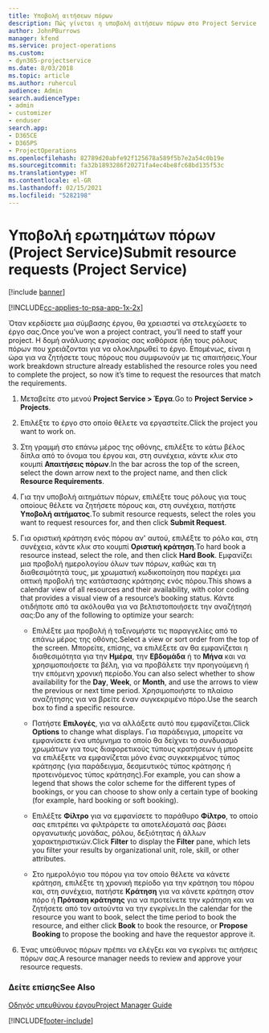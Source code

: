 ```yaml
---
title: Υποβολή αιτήσεων πόρων
description: Πώς γίνεται η υποβολή αιτήσεων πόρων στο Project Service
author: JohnPBurrows
manager: kfend
ms.service: project-operations
ms.custom:
- dyn365-projectservice
ms.date: 8/03/2018
ms.topic: article
ms.author: ruhercul
audience: Admin
search.audienceType:
- admin
- customizer
- enduser
search.app:
- D365CE
- D365PS
- ProjectOperations
ms.openlocfilehash: 82789d20abfe92f125678a589f5b7e2a54c0b19e
ms.sourcegitcommit: fa32b1893286f20271fa4ec4be8fc68bd135f53c
ms.translationtype: HT
ms.contentlocale: el-GR
ms.lasthandoff: 02/15/2021
ms.locfileid: "5282198"
---
```

# <a name="submit-resource-requests-project-service"></a><span data-ttu-id="68544-103">Υποβολή ερωτημάτων πόρων (Project Service)</span><span class="sxs-lookup"><span data-stu-id="68544-103">Submit resource requests (Project Service)</span></span>

[!include [banner](../includes/psa-now-project-operations.md)]

[!INCLUDE[cc-applies-to-psa-app-1x-2x](../includes/cc-applies-to-psa-app-1x-2x.md)]

<span data-ttu-id="68544-104">Όταν κερδίσετε μια σύμβασης έργου, θα χρειαστεί να στελεχώσετε το έργο σας.</span><span class="sxs-lookup"><span data-stu-id="68544-104">Once you’ve won a project contract, you’ll need to staff your project.</span></span> <span data-ttu-id="68544-105">Η δομή ανάλυσης εργασίας σας καθόρισε ήδη τους ρόλους πόρων που χρειάζονται για να ολοκληρωθεί το έργο. Επομένως, είναι η ώρα για να ζητήσετε τους πόρους που συμφωνούν με τις απαιτήσεις.</span><span class="sxs-lookup"><span data-stu-id="68544-105">Your work breakdown structure already established the resource roles you need to complete the project, so now it’s time to request the resources that match the requirements.</span></span>  
  
1.  <span data-ttu-id="68544-106">Μεταβείτε στο μενού **Project Service > Έργα**.</span><span class="sxs-lookup"><span data-stu-id="68544-106">Go to **Project Service > Projects**.</span></span>  
  
2.  <span data-ttu-id="68544-107">Επιλέξτε το έργο στο οποίο θέλετε να εργαστείτε.</span><span class="sxs-lookup"><span data-stu-id="68544-107">Click the project you want to work on.</span></span>  
  
3.  <span data-ttu-id="68544-108">Στη γραμμή στο επάνω μέρος της οθόνης, επιλέξτε το κάτω βέλος δίπλα από το όνομα του έργου και, στη συνέχεια, κάντε κλικ στο κουμπί **Απαιτήσεις πόρων**.</span><span class="sxs-lookup"><span data-stu-id="68544-108">In the bar across the top of the screen, select the down arrow next to the project name, and then click **Resource Requirements**.</span></span>  
  
4.  <span data-ttu-id="68544-109">Για την υποβολή αιτημάτων πόρων, επιλέξτε τους ρόλους για τους οποίους θέλετε να ζητήσετε πόρους και, στη συνέχεια, πατήστε **Υποβολή αιτήματος**.</span><span class="sxs-lookup"><span data-stu-id="68544-109">To submit resource requests, select the roles you want to request resources for, and then click **Submit Request**.</span></span>  
  
5.  <span data-ttu-id="68544-110">Για οριστική κράτηση ενός πόρου αν' αυτού, επιλέξτε το ρόλο και, στη συνέχεια, κάντε κλικ στο κουμπί **Οριστική κράτηση**.</span><span class="sxs-lookup"><span data-stu-id="68544-110">To hard book a resource instead, select the role, and then click **Hard Book**.</span></span> <span data-ttu-id="68544-111">Εμφανίζει μια προβολή ημερολογίου όλων των πόρων, καθώς και τη διαθεσιμότητά τους, με χρωματική κωδικοποίηση που παρέχει μια οπτική προβολή της κατάστασης κράτησης ενός πόρου.</span><span class="sxs-lookup"><span data-stu-id="68544-111">This shows a calendar view of all resources and their availability, with color coding that provides a visual view of a resource’s booking status.</span></span> <span data-ttu-id="68544-112">Κάντε οτιδήποτε από τα ακόλουθα για να βελτιστοποιήσετε την αναζήτησή σας:</span><span class="sxs-lookup"><span data-stu-id="68544-112">Do any of the following to optimize your search:</span></span>  
  
    -   <span data-ttu-id="68544-113">Επιλέξτε μια προβολή ή ταξινομήστε τις παραγγελίες από το επάνω μέρος της οθόνης.</span><span class="sxs-lookup"><span data-stu-id="68544-113">Select a view or sort order from the top of the screen.</span></span> <span data-ttu-id="68544-114">Μπορείτε, επίσης, να επιλέξετε αν θα εμφανίζεται η διαθεσιμότητα για την **Ημέρα**, την **Εβδομάδα** ή το **Μήνα** και να χρησιμοποιήσετε τα βέλη, για να προβάλετε την προηγούμενη ή την επόμενη χρονική περίοδο.</span><span class="sxs-lookup"><span data-stu-id="68544-114">You can also select whether to show availability for the **Day**, **Week**, or **Month**, and use the arrows to view the previous or next time period.</span></span> <span data-ttu-id="68544-115">Χρησιμοποιήστε το πλαίσιο αναζήτησης για να βρείτε έναν συγκεκριμένο πόρο.</span><span class="sxs-lookup"><span data-stu-id="68544-115">Use the search box to find a specific resource.</span></span>  
  
    -   <span data-ttu-id="68544-116">Πατήστε **Επιλογές**, για να αλλάξετε αυτό που εμφανίζεται.</span><span class="sxs-lookup"><span data-stu-id="68544-116">Click **Options** to change what displays.</span></span> <span data-ttu-id="68544-117">Για παράδειγμα, μπορείτε να εμφανίσετε ένα υπόμνημα το οποίο θα δείχνει το συνδυασμό χρωμάτων για τους διαφορετικούς τύπους κρατήσεων ή μπορείτε να επιλέξετε να εμφανίζεται μόνο ένας συγκεκριμένος τύπος κράτησης (για παράδειγμα, δεσμευτικός τύπος κράτησης ή προτεινόμενος τύπος κράτησης).</span><span class="sxs-lookup"><span data-stu-id="68544-117">For example, you can show a legend that shows the color scheme for the different types of bookings, or you can choose to show only a certain type of booking (for example, hard booking or soft booking).</span></span>  
  
    -   <span data-ttu-id="68544-118">Επιλέξτε **Φίλτρο** για να εμφανίσετε το παράθυρο **Φίλτρο**, το οποίο σας επιτρέπει να φιλτράρετε τα αποτελέσματά σας βάσει οργανωτικής μονάδας, ρόλου, δεξιότητας ή άλλων χαρακτηριστικών.</span><span class="sxs-lookup"><span data-stu-id="68544-118">Click **Filter** to display the **Filter** pane, which lets you filter your results by organizational unit, role, skill, or other attributes.</span></span>  
  
    -   <span data-ttu-id="68544-119">Στο ημερολόγιο του πόρου για τον οποίο θέλετε να κάνετε κράτηση, επιλέξτε τη χρονική περίοδο για την κράτηση του πόρου και, στη συνέχεια, πατήστε **Κράτηση** για να κάνετε κράτηση στον πόρο ή **Πρόταση κράτησης** για να προτείνετε την κράτηση και να ζητήσετε από τον αιτούντα να την εγκρίνει.</span><span class="sxs-lookup"><span data-stu-id="68544-119">In the calendar for the resource you want to book, select the time period to book the resource, and either click **Book** to book the resource, or **Propose Booking** to propose the booking and have the requestor approve it.</span></span>  
  
6.  <span data-ttu-id="68544-120">Ένας υπεύθυνος πόρων πρέπει να ελέγξει και να εγκρίνει τις αιτήσεις πόρων σας.</span><span class="sxs-lookup"><span data-stu-id="68544-120">A resource manager needs to review and approve your resource requests.</span></span>  
  
### <a name="see-also"></a><span data-ttu-id="68544-121">Δείτε επίσης</span><span class="sxs-lookup"><span data-stu-id="68544-121">See Also</span></span>  
 [<span data-ttu-id="68544-122">Οδηγός υπευθύνου έργου</span><span class="sxs-lookup"><span data-stu-id="68544-122">Project Manager Guide</span></span>](../psa/project-manager-guide.md)


[!INCLUDE[footer-include](../includes/footer-banner.md)]